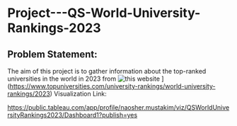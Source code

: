 # Project---QS-World-University-Rankings-2023

## Problem Statement:
The aim of this project is to gather information about the top-ranked universities in the world in 2023 from ![this website](https://www.topuniversities.com/university-rankings/world-university-rankings/2023)
](https://www.topuniversities.com/university-rankings/world-university-rankings/2023)
Visualization Link:

https://public.tableau.com/app/profile/naosher.mustakim/viz/QSWorldUniversityRankings2023/Dashboard1?publish=yes
